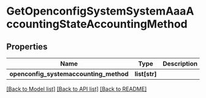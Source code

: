 # GetOpenconfigSystemSystemAaaAccountingStateAccountingMethod

## Properties
Name | Type | Description | Notes
------------ | ------------- | ------------- | -------------
**openconfig_systemaccounting_method** | **list[str]** |  | [optional] 

[[Back to Model list]](../README.md#documentation-for-models) [[Back to API list]](../README.md#documentation-for-api-endpoints) [[Back to README]](../README.md)


